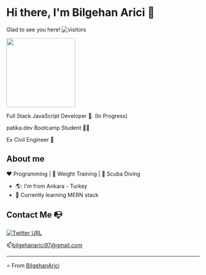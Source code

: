 # Hi there, I'm Bilgehan Arici :wave:

 <!-- total visitor counter -->
Glad to see you here! ![visitors](https://visitor-badge.glitch.me/badge?page_id=${BilgehanArici}.${416281047})
<!-- total visitor counter -->

<!-- Github Stats -->
<img height="180em" src="https://github-readme-stats.vercel.app/api?username=BilgehanArici&show_icons=true&hide_border=true&&count_private=true&include_all_commits=true" />
<!-- Github Stats -->

Full Stack JavaScript Developer :robot:. (In Progress)

patika.dev Bootcamp Student 👨‍💻

Ex Civil Engineer 👷


## About me 

:heart: Programming | :black_heart: Weight Training | :blue_heart: Scuba Diving

- 🌎: I'm from Ankara - Turkey
- :gem:   Currently learning MERN stack


## Contact Me :mailbox_with_no_mail:


[![Twitter URL](https://img.shields.io/twitter/url?color=%230072b1&label=connect&logo=linkedin&logoColor=%230072b1&style=flat-square&url=https%3A%2F%2Fwww.linkedin.com%2Fin%2Falejandro-ramirez-ciceros%2F)](https://tr.linkedin.com/in/bilgehan-arici-007968158)

📫bilgehanarici97@gmail.com

---
⭐️ From [BilgehanArici](https://github.com/BilgehanArici)
